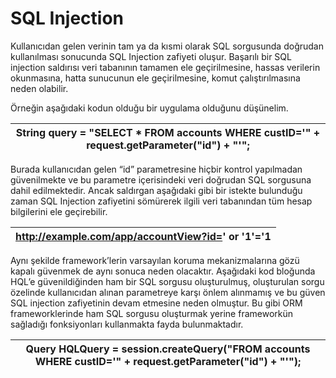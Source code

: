 # SQL Injection

Kullanıcıdan gelen verinin tam ya da kısmi olarak SQL sorgusunda doğrudan kullanılması sonucunda SQL Injection zafiyeti oluşur. Başarılı bir SQL injection saldırısı veri tabanının tamamen ele geçirilmesine, hassas verilerin okunmasına, hatta sunucunun ele geçirilmesine, komut çalıştırılmasına neden olabilir.

Örneğin aşağıdaki kodun olduğu bir uygulama olduğunu düşünelim.

| **String query = "SELECT \* FROM accounts WHERE custID='" + request.getParameter("id") + "'";** |
| ----------------------------------------------------------------------------------------------- |

Burada kullanıcıdan gelen “id” parametresine hiçbir kontrol yapılmadan güvenilmekte ve bu parametre içerisindeki veri doğrudan SQL sorgusuna dahil edilmektedir. Ancak saldırgan aşağıdaki gibi bir istekte bulunduğu zaman SQL Injection zafiyetini sömürerek ilgili veri tabanından tüm hesap bilgilerini ele geçirebilir.

| **http://example.com/app/accountView?id=' or '1'='1** |
| ----------------------------------------------------- |

Aynı şekilde framework’lerin varsayılan koruma mekanizmalarına gözü kapalı güvenmek de aynı sonuca neden olacaktır. Aşağıdaki kod bloğunda HQL’e güvenildiğinden ham bir SQL sorgusu oluşturulmuş, oluşturulan sorgu özelinde kullanıcıdan alınan parametreye karşı önlem alınmamış ve bu güven SQL injection zafiyetinin devam etmesine neden olmuştur. Bu gibi ORM frameworklerinde ham SQL sorgusu oluşturmak yerine frameworkün sağladığı fonksiyonları kullanmakta fayda bulunmaktadır.

| **Query HQLQuery = session.createQuery("FROM accounts WHERE custID='" + request.getParameter("id") + "'");** |
| ------------------------------------------------------------------------------------------------------------ |
